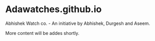 # Adawatches.github.io
Abhishek Watch co. - An initiative by Abhishek, Durgesh and Aseem.

More content will be addes shortly.
